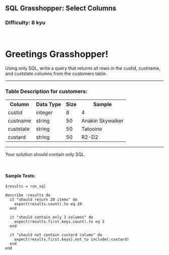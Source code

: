 ## SQL Grasshopper: Select Columns
### Difficulty: 8 kyu

<br>

<h1 id="greetings-grasshopper">Greetings Grasshopper!</h1>
<p>Using only SQL, write a query that returns all rows in the custid, custname, and custstate columns from the customers table.</p>
<hr>
<h3 id="table-description-for-customers">Table Description for customers:</h3>

<table class="tg" width="700">
  <tbody><tr>
    <th class="tg-031e">Column</th>
    <th class="tg-031e">Data Type</th>
    <th class="tg-031e">Size</th>
    <th class="tg-031e">Sample</th>
  </tr>
  <tr>
    <td class="tg-031e">custid</td>
    <td class="tg-031e">integer</td>
    <td class="tg-031e">8</td>
    <td class="tg-031e">4</td>
  </tr>
  <tr>
    <td class="tg-031e">custname</td>
    <td class="tg-031e">string</td>
    <td class="tg-031e">50</td>
    <td class="tg-031e">Anakin Skywalker</td>
  </tr>
  <tr>
    <td class="tg-yw4l">custstate</td>
    <td class="tg-yw4l">string</td>
    <td class="tg-yw4l">50</td>
    <td class="tg-yw4l">Tatooine</td>
  </tr>
  <tr>
    <td class="tg-yw4l">custard</td>
    <td class="tg-yw4l">string</td>
    <td class="tg-yw4l">50</td>
    <td class="tg-yw4l">R2-D2</td>
  </tr>
</tbody></table>

<hr>
<p>Your solution should contain only SQL.   </p>


<br>

#### Sample Tests:

```
$results = run_sql
​
describe :results do
  it "should return 20 items" do
    expect(results.count).to eq 20
  end
  
  it "should contain only 3 columns" do
    expect(results.first.keys.count).to eq 3
  end
  
  it "should not contain custard column" do
    expect(results.first.keys).not_to include(:custard)
  end
end
```
